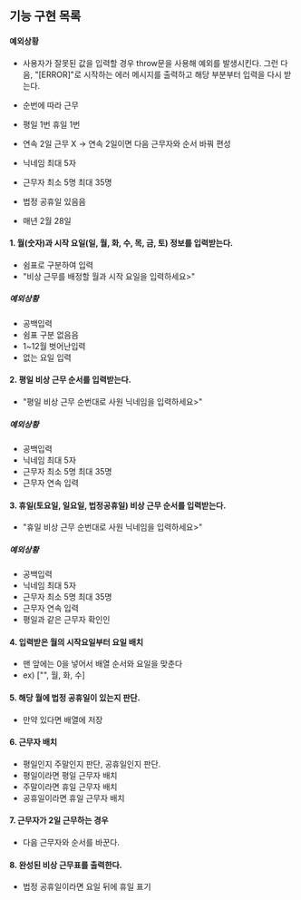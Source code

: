 ## 기능 구현 목록

#### 예외상황

- 사용자가 잘못된 값을 입력할 경우 throw문을 사용해 예외를 발생시킨다. 그런 다음, "[ERROR]"로 시작하는 에러 메시지를 출력하고 해당 부분부터 입력을 다시 받는다.

- 순번에 따라 근무
- 평일 1번 휴일 1번
- 연속 2일 근무 X
  -> 연속 2일이면 다음 근무자와 순서 바꿔 편성
- 닉네임 최대 5자
- 근무자 최소 5명 최대 35명
- 법정 공휴일 있음음
- 매년 2월 28일

#### 1. 월(숫자)과 시작 요일(일, 월, 화, 수, 목, 금, 토) 정보를 입력받는다.

- 쉼표로 구분하여 입력
- "비상 근무를 배정할 월과 시작 요일을 입력하세요>"

##### 예외상황

- 공백입력
- 쉼표 구분 없음음
- 1~12월 벗어난입력
- 없는 요일 입력

#### 2. 평일 비상 근무 순서를 입력받는다.

- "평일 비상 근무 순번대로 사원 닉네임을 입력하세요>"

##### 예외상황

- 공백입력
- 닉네임 최대 5자
- 근무자 최소 5명 최대 35명
- 근무자 연속 입력

#### 3. 휴일(토요일, 일요일, 법정공휴일) 비상 근무 순서를 입력받는다.

- "휴일 비상 근무 순번대로 사원 닉네임을 입력하세요>"

##### 예외상황

- 공백입력
- 닉네임 최대 5자
- 근무자 최소 5명 최대 35명
- 근무자 연속 입력
- 평일과 같은 근무자 확인인

#### 4. 입력받은 월의 시작요일부터 요일 배치

- 맨 앞에는 0을 넣어서 배열 순서와 요일을 맞춘다
- ex) ["", 월, 화, 수]

#### 5. 해당 월에 법정 공휴일이 있는지 판단.

- 만약 있다면 배열에 저장

#### 6. 근무자 배치

- 평일인지 주말인지 판단, 공휴일인지 판단.
- 평일이라면 평일 근무자 배치
- 주말이라면 휴일 근무자 배치
- 공휴일이라면 휴일 근무자 배치

#### 7. 근무자가 2일 근무하는 경우

- 다음 근무자와 순서를 바꾼다.

#### 8. 완성된 비상 근무표를 출력한다.

- 법정 공휴일이라면 요일 뒤에 휴일 표기
